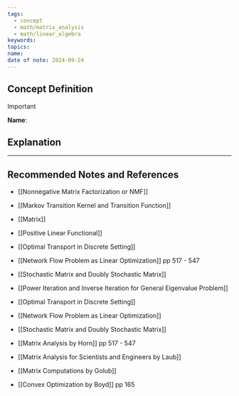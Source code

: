 ```yaml
---
tags:
  - concept
  - math/matrix_analysis
  - math/linear_algebra
keywords: 
topics: 
name: 
date of note: 2024-09-24
---
```


## Concept Definition

>[!important]
>**Name**: 



## Explanation





-----------
##  Recommended Notes and References


- [[Nonnegative Matrix Factorization or NMF]]
- [[Markov Transition Kernel and Transition Function]]
- [[Matrix]]
- [[Positive Linear Functional]]


- [[Optimal Transport in Discrete Setting]]
- [[Network Flow Problem as Linear Optimization]] pp 517 - 547
- [[Stochastic Matrix and Doubly Stochastic Matrix]]
- [[Power Iteration and Inverse Iteration for General Eigenvalue Problem]]

- [[Optimal Transport in Discrete Setting]]
- [[Network Flow Problem as Linear Optimization]]
- [[Stochastic Matrix and Doubly Stochastic Matrix]]


- [[Matrix Analysis by Horn]] pp 517 - 547
- [[Matrix Analysis for Scientists and Engineers by Laub]]
- [[Matrix Computations by Golub]]
- [[Convex Optimization by Boyd]] pp 165